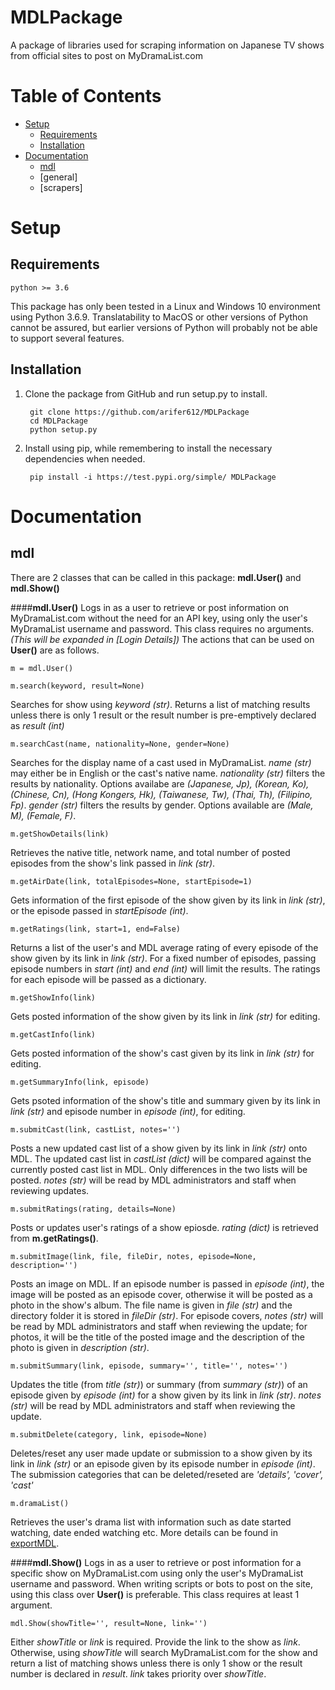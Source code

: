 # MDLPackage
A package of libraries used for scraping information on Japanese TV shows from official sites to post on MyDramaList.com

# Table of Contents
- [Setup](#setup)
    - [Requirements](#requirements)
    - [Installation](#isntallation)
- [Documentation](#documentation)
    - [mdl](#mdl)
    - [general]
    - [scrapers]

# Setup
## Requirements

    python >= 3.6

This package has only been tested in a Linux and Windows 10 environment using Python 3.6.9. Translatability to MacOS or other versions of Python cannot be assured, but earlier versions of Python will probably not be able to support several features. 

## Installation
1. Clone the package from GitHub and run setup.py to install.

        git clone https://github.com/arifer612/MDLPackage
        cd MDLPackage
        python setup.py

2. Install using pip, while remembering to install the necessary dependencies when needed.

        pip install -i https://test.pypi.org/simple/ MDLPackage
        
# Documentation
## mdl
There are 2 classes that can be called in this package: **mdl.User()** and **mdl.Show()**

####**mdl.User()** 
Logs in as a user to retrieve or post information on MyDramaList.com without the need for an API key, using only the user's MyDramaList username and password. This class requires no arguments. *(This will be expanded in [Login Details])* The actions that can be used on **User()** are as follows.

    m = mdl.User()
    
    m.search(keyword, result=None)
Searches for show using *keyword (str)*. Returns a list of matching results unless there is only 1 result or the result number is pre-emptively declared as *result (int)*

    m.searchCast(name, nationality=None, gender=None)
Searches for the display name of a cast used in MyDramaList. *name (str)* may either be in English or the cast's native name. *nationality (str)* filters the results by nationality. Options availabe are *(Japanese, Jp), (Korean, Ko), (Chinese, Cn), (Hong Kongers, Hk), (Taiwanese, Tw), (Thai, Th), (Filipino, Fp)*. *gender (str)* filters the results by gender. Options available are *(Male, M), (Female, F)*.

    m.getShowDetails(link)
Retrieves the native title, network name, and total number of posted episodes from the show's link passed in *link (str)*.

    m.getAirDate(link, totalEpisodes=None, startEpisode=1)
Gets information of the first episode of the show given by its link in *link (str)*, or the episode passed in *startEpisode (int)*. 

    m.getRatings(link, start=1, end=False)
Returns a list of the user's and MDL average rating of every episode of the show given by its link in *link (str)*. For a fixed number of episodes, passing episode numbers in *start (int)* and *end (int)* will limit the results. The ratings for each episode will be passed as a dictionary.

    m.getShowInfo(link)
Gets posted information of the show given by its link in *link (str)* for editing. 

    m.getCastInfo(link)
Gets posted information of the show's cast given by its link in *link (str)* for editing. 

    m.getSummaryInfo(link, episode)
Gets psoted information of the show's title and summary given by its link in *link (str)* and episode number in *episode (int)*, for editing.

    m.submitCast(link, castList, notes='')
Posts a new updated cast list of a show given by its link in *link (str)* onto MDL. The updated cast list in *castList (dict)* will be compared against the currently posted cast list in MDL. Only differences in the two lists will be posted. *notes (str)* will be read by MDL administrators and staff when reviewing updates.

    m.submitRatings(rating, details=None)
Posts or updates user's ratings of a show epiosde. *rating (dict)* is retrieved from **m.getRatings()**.

    m.submitImage(link, file, fileDir, notes, episode=None, description='')
Posts an image on MDL. If an episode number is passed in *episode (int)*, the image will be posted as an episode cover, otherwise it will be posted as a photo in the show's album. The file name is given in *file (str)* and the directory folder it is stored in *fileDir (str)*. For episode covers, *notes (str)* will be read by MDL administrators and staff when reviewing the update; for photos, it will be the title of the posted image and the description of the photo is given in *description (str)*.

    m.submitSummary(link, episode, summary='', title='', notes='')
Updates the title (from *title (str)*) or summary (from *summary (str)*) of an episode given by *episode (int)* for a show given by its link in *link (str)*. *notes (str)* will be read by MDL administrators and staff when reviewing the update.

    m.submitDelete(category, link, episode=None)
Deletes/reset any user made update or submission to a show given by its link in *link (str)* or an episode given by its episode number in *episode (int)*. The submission categories that can be deleted/reseted are *'details', 'cover', 'cast'*

    m.dramaList()
Retrieves the user's drama list with information such as date started watching, date ended watching etc. More details can be found in [exportMDL](https://github.com/arifer612/exportMDL).


####**mdl.Show()** 
Logs in as a user to retrieve or post information for a specific show on MyDramaList.com using only the user's MyDramaList username and password. When writing scripts or bots to post on the site, using this class over **User()** is preferable. This class requires at least 1 argument.

    mdl.Show(showTitle='', result=None, link='')
    
Either *showTitle* or *link* is required. Provide the link to the show as *link*. Otherwise, using *showTitle* will search MyDramaList.com for the show and return a list of matching shows unless there is only 1 show or the result number is declared in *result*. *link* takes priority over *showTitle*.

